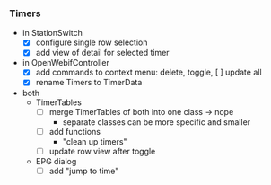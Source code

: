 ﻿### Timers
* in StationSwitch
	* [x] configure single row selection
	* [x] add view of detail for selected timer
* in OpenWebifController
	* [x] add commands to context menu: delete, toggle, [ ] update all
	* [x] rename Timers to TimerData
* both
	* TimerTables
		* [ ] merge TimerTables of both into one class -> nope
			* separate classes can be more specific and smaller
		* [ ] add functions
			* "clean up timers"
		* [ ] update row view after toggle
	* EPG dialog
		* [ ] add "jump to time"
